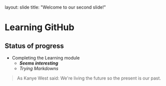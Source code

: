 layout: slide
title: "Welcome to our second slide!"
# Learning GitHub
## Status of progress
* Completing the Learning module
   * _**Seems interesting**_
   * *Trying Markdowns* 
> As Kanye West said:
> We're living the future so
> the present is our past.
